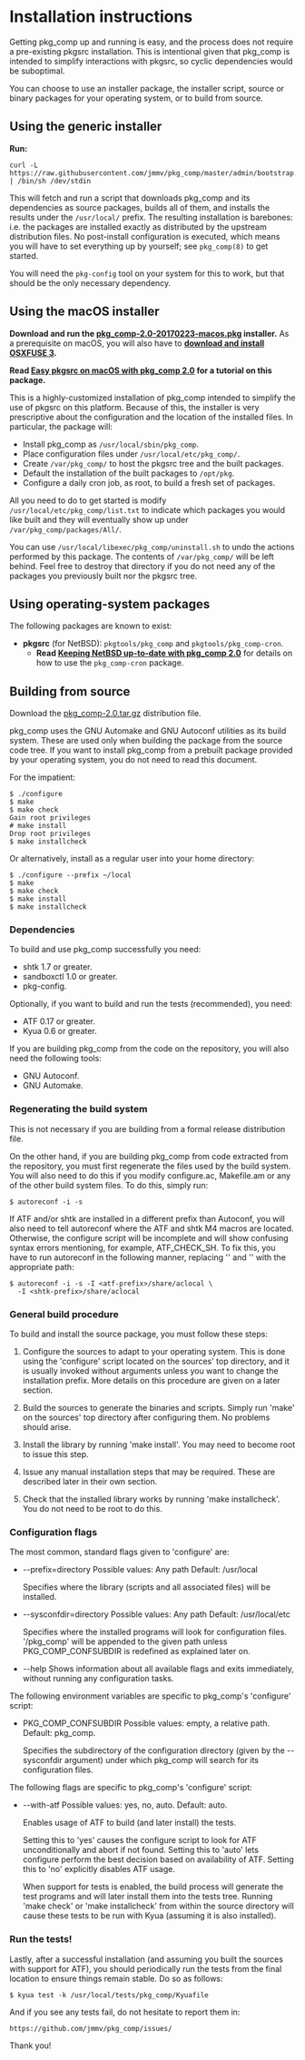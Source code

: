 # Installation instructions

Getting pkg_comp up and running is easy, and the process does not require a
pre-existing pkgsrc installation.  This is intentional given that pkg_comp
is intended to simplify interactions with pkgsrc, so cyclic dependencies would
be suboptimal.

You can choose to use an installer package, the installer script, source or
binary packages for your operating system, or to build from source.

## Using the generic installer

**Run:**

    curl -L https://raw.githubusercontent.com/jmmv/pkg_comp/master/admin/bootstrap.sh | /bin/sh /dev/stdin

This will fetch and run a script that downloads pkg_comp and its dependencies as
source packages, builds all of them, and installs the results under the
`/usr/local/` prefix.  The resulting installation is barebones: i.e. the
packages are installed exactly as distributed by the upstream distribution
files.  No post-install configuration is executed, which means you will have to
set everything up by yourself; see `pkg_comp(8)` to get started.

You will need the `pkg-config` tool on your system for this to work, but
that should be the only necessary dependency.

## Using the macOS installer

**Download and run the
[pkg_comp-2.0-20170223-macos.pkg](../../releases/download/pkg_comp-2.0/pkg_comp-2.0-20170223-macos.pkg)
installer.**  As a prerequisite on macOS, you will also have to **[download
and install OSXFUSE 3](https://osxfuse.github.io/).**

**Read
[Easy pkgsrc on macOS with pkg_comp 2.0](http://julio.meroh.net/2017/02/pkg_comp-2.0-tutorial-macos.html)
for a tutorial on this package.**

This is a highly-customized installation of pkg_comp intended to simplify the
use of pkgsrc on this platform.  Because of this, the installer is very
prescriptive about the configuration and the location of the installed files.
In particular, the package will:

*   Install pkg_comp as `/usr/local/sbin/pkg_comp`.
*   Place configuration files under `/usr/local/etc/pkg_comp/`.
*   Create `/var/pkg_comp/` to host the pkgsrc tree and the built packages.
*   Default the installation of the built packages to `/opt/pkg`.
*   Configure a daily cron job, as root, to build a fresh set of packages.

All you need to do to get started is modify
`/usr/local/etc/pkg_comp/list.txt` to indicate which packages you would
like built and they will eventually show up under
`/var/pkg_comp/packages/All/`.

You can use `/usr/local/libexec/pkg_comp/uninstall.sh` to undo the actions
performed by this package.  The contents of `/var/pkg_comp/` will be left
behind.  Feel free to destroy that directory if you do not need any of the
packages you previously built nor the pkgsrc tree.

## Using operating-system packages

The following packages are known to exist:

*   **pkgsrc** (for NetBSD): `pkgtools/pkg_comp` and `pkgtools/pkg_comp-cron`.
    *   **Read
        [Keeping NetBSD up-to-date with pkg_comp 2.0](http://julio.meroh.net/2017/02/pkg_comp-2.0-tutorial-netbsd.html)**
        for details on how to use the `pkg_comp-cron` package.

## Building from source

Download the
[pkg_comp-2.0.tar.gz](../../releases/download/pkg_comp-2.0/pkg_comp-2.0.tar.gz)
distribution file.

pkg_comp uses the GNU Automake and GNU Autoconf utilities as its build
system.  These are used only when building the package from the source
code tree.  If you want to install pkg_comp from a prebuilt package
provided by your operating system, you do not need to read this
document.

For the impatient:

    $ ./configure
    $ make
    $ make check
    Gain root privileges
    # make install
    Drop root privileges
    $ make installcheck

Or alternatively, install as a regular user into your home directory:

    $ ./configure --prefix ~/local
    $ make
    $ make check
    $ make install
    $ make installcheck

### Dependencies

To build and use pkg_comp successfully you need:

* shtk 1.7 or greater.
* sandboxctl 1.0 or greater.
* pkg-config.

Optionally, if you want to build and run the tests (recommended), you
need:

* ATF 0.17 or greater.
* Kyua 0.6 or greater.

If you are building pkg_comp from the code on the repository, you will
also need the following tools:

* GNU Autoconf.
* GNU Automake.

### Regenerating the build system

This is not necessary if you are building from a formal release
distribution file.

On the other hand, if you are building pkg_comp from code extracted
from the repository, you must first regenerate the files used by the
build system.  You will also need to do this if you modify configure.ac,
Makefile.am or any of the other build system files.  To do this, simply
run:

    $ autoreconf -i -s

If ATF and/or shtk are installed in a different prefix than Autoconf,
you will also need to tell autoreconf where the ATF and shtk M4 macros
are located.  Otherwise, the configure script will be incomplete and
will show confusing syntax errors mentioning, for example, ATF_CHECK_SH.
To fix this, you have to run autoreconf in the following manner,
replacing '<atf-prefix>' and '<shtk-prefix>' with the appropriate path:

    $ autoreconf -i -s -I <atf-prefix>/share/aclocal \
      -I <shtk-prefix>/share/aclocal

### General build procedure

To build and install the source package, you must follow these steps:

1. Configure the sources to adapt to your operating system.  This is
   done using the 'configure' script located on the sources' top
   directory, and it is usually invoked without arguments unless you
   want to change the installation prefix.  More details on this
   procedure are given on a later section.

2. Build the sources to generate the binaries and scripts.  Simply run
   'make' on the sources' top directory after configuring them.  No
   problems should arise.

3. Install the library by running 'make install'.  You may need to
   become root to issue this step.

4. Issue any manual installation steps that may be required.  These are
   described later in their own section.

5. Check that the installed library works by running 'make
   installcheck'.  You do not need to be root to do this.

### Configuration flags

The most common, standard flags given to 'configure' are:

* --prefix=directory
  Possible values: Any path
  Default: /usr/local

  Specifies where the library (scripts and all associated files) will
  be installed.

* --sysconfdir=directory
  Possible values: Any path
  Default: /usr/local/etc

  Specifies where the installed programs will look for configuration
  files.  '/pkg_comp' will be appended to the given path unless
  PKG_COMP_CONFSUBDIR is redefined as explained later on.

* --help
  Shows information about all available flags and exits immediately,
  without running any configuration tasks.

The following environment variables are specific to pkg_comp's
'configure' script:

* PKG_COMP_CONFSUBDIR
  Possible values: empty, a relative path.
  Default: pkg_comp.

  Specifies the subdirectory of the configuration directory (given by
  the --sysconfdir argument) under which pkg_comp will search for its
  configuration files.

The following flags are specific to pkg_comp's 'configure' script:

* --with-atf
  Possible values: yes, no, auto.
  Default: auto.

  Enables usage of ATF to build (and later install) the tests.

  Setting this to 'yes' causes the configure script to look for ATF
  unconditionally and abort if not found.  Setting this to 'auto' lets
  configure perform the best decision based on availability of ATF.
  Setting this to 'no' explicitly disables ATF usage.

  When support for tests is enabled, the build process will generate the
  test programs and will later install them into the tests tree.
  Running 'make check' or 'make installcheck' from within the source
  directory will cause these tests to be run with Kyua (assuming it is
  also installed).

### Run the tests!

Lastly, after a successful installation (and assuming you built the
sources with support for ATF), you should periodically run the tests
from the final location to ensure things remain stable.  Do so as
follows:

    $ kyua test -k /usr/local/tests/pkg_comp/Kyuafile

And if you see any tests fail, do not hesitate to report them in:

    https://github.com/jmmv/pkg_comp/issues/

Thank you!

